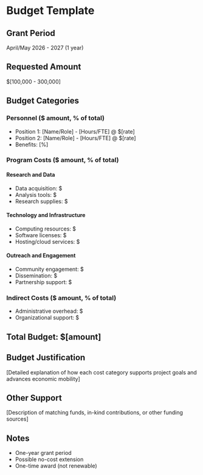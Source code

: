 # Budget Template

## Grant Period
April/May 2026 - 2027 (1 year)

## Requested Amount
$[100,000 - 300,000]

## Budget Categories

### Personnel ($ amount, % of total)
- Position 1: [Name/Role] - [Hours/FTE] @ $[rate]
- Position 2: [Name/Role] - [Hours/FTE] @ $[rate]
- Benefits: [%]

### Program Costs ($ amount, % of total)

#### Research and Data
- Data acquisition: $
- Analysis tools: $
- Research supplies: $

#### Technology and Infrastructure
- Computing resources: $
- Software licenses: $
- Hosting/cloud services: $

#### Outreach and Engagement
- Community engagement: $
- Dissemination: $
- Partnership support: $

### Indirect Costs ($ amount, % of total)
- Administrative overhead: $
- Organizational support: $

## Total Budget: $[amount]

## Budget Justification

[Detailed explanation of how each cost category supports project goals and advances economic mobility]

## Other Support

[Description of matching funds, in-kind contributions, or other funding sources]

## Notes
- One-year grant period
- Possible no-cost extension
- One-time award (not renewable)
